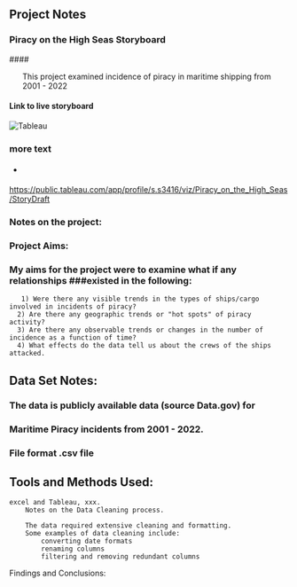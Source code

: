 ## Project Notes 

### Piracy on the High Seas Storyboard 
####<ul>This project examined incidence of piracy in maritime shipping from 2001 - 2022</ul>

#### Link to live storyboard
![Tableau](https://a11ybadges.com/badge?logo=tableau)



### more text 
#### <ul><li></ul></li>



https://public.tableau.com/app/profile/s.s3416/viz/Piracy_on_the_High_Seas/StoryDraft 


### Notes on the project: 

### Project Aims:
  ### My aims for the project were to examine what if any relationships ###existed in the following:

       1) Were there any visible trends in the types of ships/cargo involved in incidents of piracy?
      2) Are there any geographic trends or "hot spots" of piracy activity?
      3) Are there any observable trends or changes in the number of incidence as a function of time?
      4) What effects do the data tell us about the crews of the ships attacked.


## Data Set Notes: 
  ### The data is publicly available data (source Data.gov) for 
  ### Maritime Piracy incidents from 2001 - 2022.
  ### File format .csv file



## Tools and Methods Used:
    excel and Tableau, xxx. 
        Notes on the Data Cleaning process.

        The data required extensive cleaning and formatting. 
        Some examples of data cleaning include: 
            converting date formats
            renaming columns
            filtering and removing redundant columns

Findings and Conclusions:

